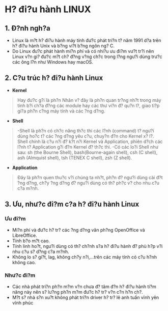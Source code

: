 #  H? đi?u hành LINUX
## 1. Đ?nh ngh?a
- Linux là m?t h? đi?u hành máy tính đư?c phát tri?n t? năm 1991 d?a trên h? đi?u hành Unix và b?ng vi?t b?ng ngôn ng? C.
- Do Linux đư?c phát hành mi?n phí và có nhi?u ưu đi?m vư?t tr?i nên Linux v?n gi? đư?c m?t ch? đ?ng v?ng ch?c trong l?ng ngư?i dùng trư?c các ông l?n như Windows hay macOS.
## 2.  C?u trúc h? đi?u hành Linux
- **Kernel**
>Hay đư?c g?i là ph?n Nhân v? đây là ph?n quan tr?ng nh?t trong máy tính b?i ch?a đ?ng các module hay các thư vi?n đ? qu?n l?, giao ti?p gi?a ph?n c?ng máy tính và các ?ng d?ng.
- **Shell**
>-Shell là ph?n có ch?c năng th?c thi các l?nh (command) t? ngư?i dùng ho?c t? các ?ng d?ng yêu c?u, chuy?n đ?n cho Kernel x? l?. Shell chính là c?u n?i đ? k?t n?i Kernel và Application, phiên d?ch các l?nh t? Application g?i đ?n Kernel đ? th?c thi.
>-Có các lo?i Shell như sau: sh (the Bourne Shell), bash(Bourne-again shell), csh (C shell), ash (Almquist shell), tsh (TENEX C shell), zsh (Z shell).
- **Application**
>Đây là ph?n quen thu?c v?i chúng ta nh?t, ph?n đ? ngư?i dùng cài đ?t ?ng d?ng, ch?y ?ng d?ng đ? ngư?i dùng có th? ph?c v? cho nhu c?u c?a m?nh.
## 3.  Ưu, như?c đi?m c?a h? đi?u hành Linux
### **Ưu đi?m**
- Mi?n phí và đư?c h? tr? các ?ng d?ng văn ph?ng OpenOffice và LibreOffice.
- Tính b?o m?t cao.
- Tính linh ho?t, ngư?i dùng có th? ch?nh s?a h? đi?u hành đ? phù h?p v?i nhu c?u s? d?ng c?a m?nh.
- Không lo s? gi?t, lag, không ch?y n?i,…trên các máy tính có c?u h?nh không cao.
### **Như?c đi?m**
- Các nhà phát tri?n ph?n m?m v?n chưa đ? tâm đ?n h? đi?u hành ti?m năng này nên s? lư?ng ph?n m?m đư?c h? tr? v?n c?n h?n ch?.
- M?t s? nhà s?n xu?t không phát tri?n driver h? tr? 
lê anh tuấn 
vĩnh yên vĩnh phúc